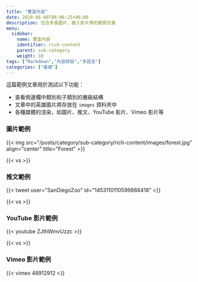 ```yaml
---
title: "豐富內容"
date: 2020-06-08T08:06:25+06:00
description: 包含多張圖片、嵌入影片等的範例文章
menu:
  sidebar:
    name: 豐富內容
    identifier: rich-content
    parent: sub-category
    weight: 10
tags: ["Markdown","內容排版","多語言"]
categories: ["基礎"]
---
```


這篇範例文章用於測試以下功能：

- 查看側邊欄中類別和子類別的層級結構
- 文章中的英雄圖片將存放在 `images` 資料夾中
- 各種媒體的渲染，如圖片、推文、YouTube 影片、Vimeo 影片等

### 圖片範例

{{< img src="/posts/category/sub-category/rich-content/images/forest.jpg" align="center" title="Forest" >}}

{{< vs >}}

### 推文範例

{{< tweet user="SanDiegoZoo" id="1453110110599868418" >}}

{{< vs >}}

### YouTube 影片範例

{{< youtube ZJthWmvUzzc >}}

{{< vs >}}

### Vimeo 影片範例

{{< vimeo 48912912 >}}
